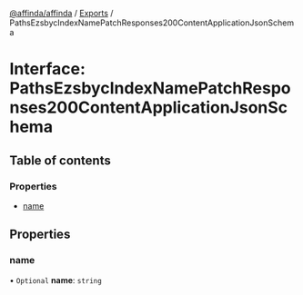 [@affinda/affinda](../README.md) / [Exports](../modules.md) / PathsEzsbycIndexNamePatchResponses200ContentApplicationJsonSchema

# Interface: PathsEzsbycIndexNamePatchResponses200ContentApplicationJsonSchema

## Table of contents

### Properties

- [name](PathsEzsbycIndexNamePatchResponses200ContentApplicationJsonSchema.md#name)

## Properties

### name

• `Optional` **name**: `string`
